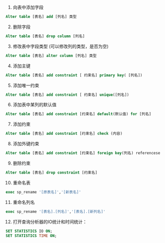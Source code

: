 
1. 向表中添加字段

```sql
Alter table [表名] add [列名] 类型
```

2. 删除字段

```sql
Alter table [表名] drop column [列名]
```

3. 修改表中字段类型 (可以修改列的类型，是否为空)

```sql
Alter table [表名] alter column [列名] 类型
```

4. 添加主键

```sql
Alter table [表名] add constraint [ 约束名] primary key( [列名])
```

5. 添加唯一约束

```sql
Alter table [表名] add constraint [ 约束名] unique([列名])
```

6. 添加表中某列的默认值

```sql
Alter table [表名] add constraint [约束名] default(默认值) for [列名]
```

7. 添加约束

```sql
Alter table [表名] add constraint [约束名] check (内容)
```

8. 添加外键约束

```sql
Alter table [表名] add constraint [约束名] foreign key(列名) referencese 另一表名(列名)
```

9. 删除约束

```sql
Alter table [表名] drop constraint [约束名]
```

10. 重命名表

```sql
exec sp_rename '[原表名]','[新表名]'
```

11. 重命名列名

```sql
exec sp_rename '[表名].[列名]','[表名].[新列名]'
```

12. 打开查询分析器的IO统计和时间统计：

```sql
SET STATISTICS IO ON;
SET STATISTICS TIME ON;
```

